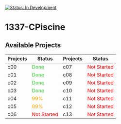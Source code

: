 [![Status: In Development](https://img.shields.io/badge/Status-In%20Development-blue)]()

# 1337-CPiscine

## Available Projects

| Projects | Status | Projects | Status |
| --- | --- | --- | --- |
| c00 | <font color="limegreen"> Done </font> | c07 | <font color="red"> Not Started </font> |
| c01 | <font color="limegreen"> Done </font> | c08 | <font color="red"> Not Started </font> |
| c02 | <font color="limegreen"> Done </font> | c09 | <font color="red"> Not Started </font> |
| c03 | <font color="limegreen"> Done </font> | c10 | <font color="red"> Not Started </font> |
| c04 | <font color="orange"> 99% </font> | c11 | <font color="red"> Not Started </font> |
| c05 | <font color="orange"> 89% </font> | c12 | <font color="red"> Not Started </font> |
| c06 | <font color="red"> Not Started </font> | c13 | <font color="red"> Not Started </font> |
